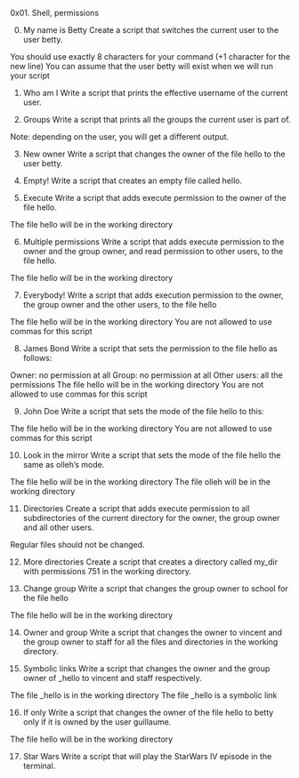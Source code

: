0x01. Shell, permissions

0. My name is Betty
Create a script that switches the current user to the user betty.

You should use exactly 8 characters for your command (+1 character for the new line)
You can assume that the user betty will exist when we will run your script

1. Who am I
Write a script that prints the effective username of the current user.

2. Groups
Write a script that prints all the groups the current user is part of.

Note: depending on the user, you will get a different output.

3. New owner
Write a script that changes the owner of the file hello to the user betty.

4. Empty!
Write a script that creates an empty file called hello.

5. Execute
Write a script that adds execute permission to the owner of the file hello.

The file hello will be in the working directory

6. Multiple permissions
Write a script that adds execute permission to the owner and the group owner, and read permission to other users, to the file hello.

The file hello will be in the working directory

7. Everybody!
Write a script that adds execution permission to the owner, the group owner and the other users, to the file hello

The file hello will be in the working directory
You are not allowed to use commas for this script

8. James Bond
Write a script that sets the permission to the file hello as follows:

Owner: no permission at all
Group: no permission at all
Other users: all the permissions
The file hello will be in the working directory You are not allowed to use commas for this script

9. John Doe
Write a script that sets the mode of the file hello to this:

The file hello will be in the working directory
You are not allowed to use commas for this script

10. Look in the mirror
Write a script that sets the mode of the file hello the same as olleh’s mode.

The file hello will be in the working directory
The file olleh will be in the working directory

11. Directories
Create a script that adds execute permission to all subdirectories of the current directory for the owner, the group owner and all other users.

Regular files should not be changed.

12. More directories
Create a script that creates a directory called my_dir with permissions 751 in the working directory.

13. Change group
Write a script that changes the group owner to school for the file hello

The file hello will be in the working directory

14. Owner and group
Write a script that changes the owner to vincent and the group owner to staff for all the files and directories in the working directory.

15. Symbolic links
Write a script that changes the owner and the group owner of _hello to vincent and staff respectively.

The file _hello is in the working directory
The file _hello is a symbolic link

16. If only
Write a script that changes the owner of the file hello to betty only if it is owned by the user guillaume.

The file hello will be in the working directory

17. Star Wars
Write a script that will play the StarWars IV episode in the terminal.


